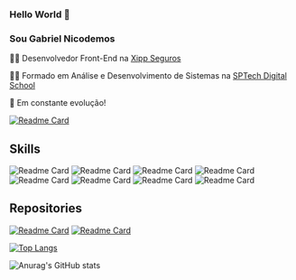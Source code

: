 ### Hello World 👋
### Sou Gabriel Nicodemos

👨‍💻 Desenvolvedor Front-End na [Xipp Seguros](https://www.linkedin.com/company/xippseguros/mycompany/)

👨‍🎓 Formado em Análise e Desenvolvimento de Sistemas na [SPTech Digital School](https://www.sptech.school/)

🚀 Em constante evolução! 

[![Readme Card](https://img.shields.io/badge/LinkedIn-0077B5?style=for-the-badge&logo=linkedin&logoColor=white)](https://www.linkedin.com/in/gabriel-nicodemos-860a6b139/)


## Skills

![Readme Card](https://img.shields.io/badge/Vue.js-35495E?style=for-the-badge&logo=vuedotjs&logoColor=4FC08D)
![Readme Card](https://img.shields.io/badge/React_Native-20232A?style=for-the-badge&logo=react&logoColor=61DAFB)
![Readme Card](https://img.shields.io/badge/Node.js-339933?style=for-the-badge&logo=nodedotjs&logoColor=white)
![Readme Card](https://img.shields.io/badge/JavaScript-F7DF1E?style=for-the-badge&logo=javascript&logoColor=black)
![Readme Card](https://img.shields.io/badge/TypeScript-007ACC?style=for-the-badge&logo=typescript&logoColor=whit)
![Readme Card](https://img.shields.io/badge/Java-ED8B00?style=for-the-badge&logo=java&logoColor=white)
![Readme Card](https://img.shields.io/badge/HTML5-E34F26?style=for-the-badge&logo=html5&logoColor=white)
![Readme Card](https://img.shields.io/badge/CSS3-1572B6?style=for-the-badge&logo=css3&logoColor=white)

## Repositories

[![Readme Card](https://github-readme-stats.vercel.app/api/pin/?username=GabrielNicodemos&repo=pokedex)](https://github.com/GabrielNicodemos/github-readme-stats)
[![Readme Card](https://github-readme-stats.vercel.app/api/pin/?username=GabrielNicodemos&repo=Portfolio-Gabriel-Eduardo)](https://github.com/GabrielNicodemos/github-readme-stats)

[![Top Langs](https://github-readme-stats.vercel.app/api/top-langs/?username=gabrielNicodemos&layout=compact)](https://github.com/gabrielNicodemos/github-readme-stats)


![Anurag's GitHub stats](https://github-readme-stats.vercel.app/api?username=gabrielNicodemos&show_icons=true&theme=dracula)
